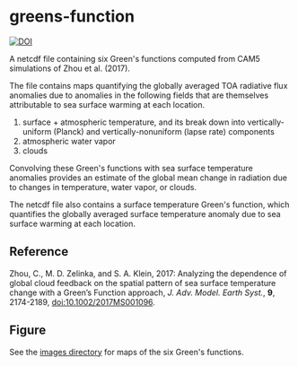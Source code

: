 # greens-function

[![DOI](https://zenodo.org/badge/155776110.svg)](https://zenodo.org/badge/latestdoi/155776110)


A netcdf file containing six Green's functions computed from CAM5 simulations of Zhou et al. (2017).

The file contains maps quantifying the globally averaged TOA radiative flux anomalies due to anomalies in the following fields that are themselves attributable to sea surface warming at each location.
1. surface + atmospheric temperature, and its break down into vertically-uniform (Planck) and vertically-nonuniform (lapse rate) components 
2. atmospheric water vapor
3. clouds

Convolving these Green's functions with sea surface temperature anomalies provides an estimate of the global mean change in radiation due to changes in temperature, water vapor, or clouds.

The netcdf file also contains a surface temperature Green's function, which quantifies the globally averaged surface temperature anomaly due to sea surface warming at each location.

Reference
----------
Zhou, C., M. D. Zelinka, and S. A. Klein, 2017: Analyzing the dependence of global cloud feedback on the spatial pattern of sea surface temperature change with a Green’s Function approach, *J. Adv. Model. Earth Syst.*, **9**, 2174-2189, [doi:10.1002/2017MS001096](http://onlinelibrary.wiley.com/doi/10.1002/2017MS001096/abstract).

Figure
----------
See the [images directory](https://github.com/mzelinka/greens-function/tree/master/images) for maps of the six Green's functions.
